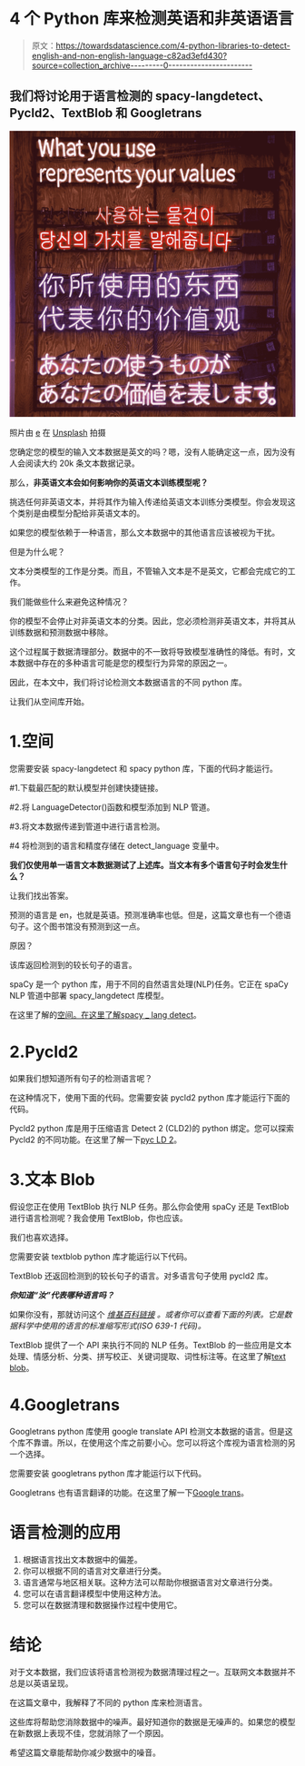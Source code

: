 # 4 个 Python 库来检测英语和非英语语言

> 原文：<https://towardsdatascience.com/4-python-libraries-to-detect-english-and-non-english-language-c82ad3efd430?source=collection_archive---------0----------------------->

## 我们将讨论用于语言检测的 spacy-langdetect、Pycld2、TextBlob 和 Googletrans

![](img/48f4d9a0c5d0f55fb449d5b29a2fde9d.png)

照片由 [e](https://unsplash.com/@eyf?utm_source=unsplash&utm_medium=referral&utm_content=creditCopyText) 在 [Unsplash](https://unsplash.com/s/photos/japanese-text?utm_source=unsplash&utm_medium=referral&utm_content=creditCopyText) 拍摄

您确定您的模型的输入文本数据是英文的吗？嗯，没有人能确定这一点，因为没有人会阅读大约 20k 条文本数据记录。

那么，**非英语文本会如何影响你的英语文本训练模型呢？**

挑选任何非英语文本，并将其作为输入传递给英语文本训练分类模型。你会发现这个类别是由模型分配给非英语文本的。

如果您的模型依赖于一种语言，那么文本数据中的其他语言应该被视为干扰。

但是为什么呢？

文本分类模型的工作是分类。而且，不管输入文本是不是英文，它都会完成它的工作。

我们能做些什么来避免这种情况？

你的模型不会停止对非英语文本的分类。因此，您必须检测非英语文本，并将其从训练数据和预测数据中移除。

这个过程属于数据清理部分。数据中的不一致将导致模型准确性的降低。有时，文本数据中存在的多种语言可能是您的模型行为异常的原因之一。

因此，在本文中，我们将讨论检测文本数据语言的不同 python 库。

让我们从空间库开始。

# 1.空间

您需要安装 spacy-langdetect 和 spacy python 库，下面的代码才能运行。

#1.下载最匹配的默认模型并创建快捷链接。

#2.将 LanguageDetector()函数和模型添加到 NLP 管道。

#3.将文本数据传递到管道中进行语言检测。

#4 将检测到的语言和精度存储在 detect_language 变量中。

**我们仅使用单一语言文本数据测试了上述库。当文本有多个语言句子时会发生什么？**

让我们找出答案。

预测的语言是 en，也就是英语。预测准确率也低。但是，这篇文章也有一个德语句子。这个图书馆没有预测到这一点。

原因？

该库返回检测到的较长句子的语言。

spaCy 是一个 python 库，用于不同的自然语言处理(NLP)任务。它正在 spaCy NLP 管道中部署 spacy_langdetect 库模型。

在这里了解的[空间。在这里了解](https://spacy.io/)[spacy _ lang detect](https://pypi.org/project/spacy-langdetect/)。

# 2.Pycld2

如果我们想知道所有句子的检测语言呢？

在这种情况下，使用下面的代码。您需要安装 pycld2 python 库才能运行下面的代码。

Pycld2 python 库是用于压缩语言 Detect 2 (CLD2)的 python 绑定。您可以探索 Pycld2 的不同功能。在这里了解一下[pyc LD 2](https://pypi.org/project/pycld2/)。

# 3.文本 Blob

假设您正在使用 TextBlob 执行 NLP 任务。那么你会使用 spaCy 还是 TextBlob 进行语言检测呢？我会使用 TextBlob，你也应该。

我们也喜欢选择。

您需要安装 textblob python 库才能运行以下代码。

TextBlob 还返回检测到的较长句子的语言。对多语言句子使用 pycld2 库。

***你知道“汝”代表哪种语言吗？***

如果你没有，那就访问这个 [*维基百科链接*](https://meta.wikimedia.org/wiki/Template:List_of_language_names_ordered_by_code) *。或者你可以查看下面的列表。它是数据科学中使用的语言的标准缩写形式(ISO 639-1 代码)。*

TextBlob 提供了一个 API 来执行不同的 NLP 任务。TextBlob 的一些应用是文本处理、情感分析、分类、拼写校正、关键词提取、词性标注等。在这里了解[text blob](https://textblob.readthedocs.io/en/dev/)。

# 4.Googletrans

Googletrans python 库使用 google translate API 检测文本数据的语言。但是这个库不靠谱。所以，在使用这个库之前要小心。您可以将这个库视为语言检测的另一个选择。

您需要安装 googletrans python 库才能运行以下代码。

Googletrans 也有语言翻译的功能。在这里了解一下[Google trans](https://pypi.org/project/googletrans/)。

# 语言检测的应用

1.  根据语言找出文本数据中的偏差。
2.  你可以根据不同的语言对文章进行分类。
3.  语言通常与地区相关联。这种方法可以帮助你根据语言对文章进行分类。
4.  您可以在语言翻译模型中使用这种方法。
5.  您可以在数据清理和数据操作过程中使用它。

# 结论

对于文本数据，我们应该将语言检测视为数据清理过程之一。互联网文本数据并不总是以英语呈现。

在这篇文章中，我解释了不同的 python 库来检测语言。

这些库将帮助您消除数据中的噪声。最好知道你的数据是无噪声的。如果您的模型在新数据上表现不佳，您就消除了一个原因。

希望这篇文章能帮助你减少数据中的噪音。